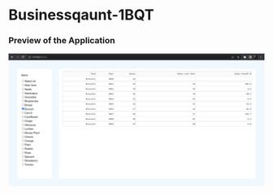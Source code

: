 # Businessqaunt-1BQT

### Preview of the Application

![Businessqaunt-1BQT/Businessqaunt/DashApp/](https://github.com/HarshNarwariya/Businessqaunt-1BQT/blob/main/Businessqaunt/DashApp/App%201.png)
